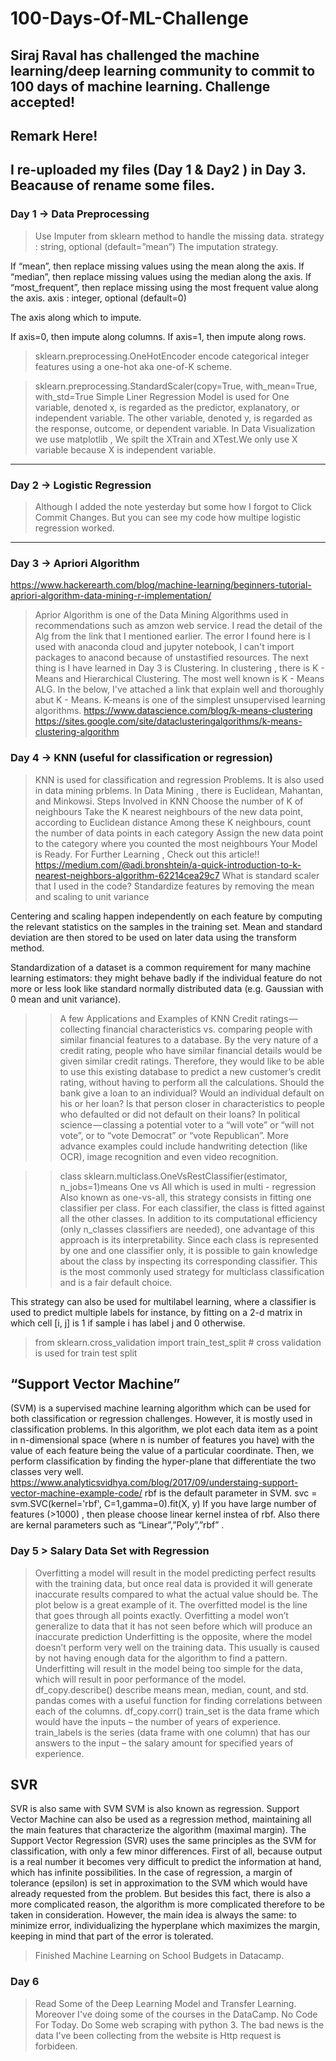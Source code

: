 # 100-Days-Of-ML-Challenge
## Siraj Raval has challenged the machine learning/deep learning community to commit to 100 days of machine learning. Challenge accepted!
## Remark Here!
I re-uploaded my files (Day 1 & Day2 ) in Day 3. Beacause of rename some files. 
------------------------------------------------------------------------------------------------------------------------------
### Day 1 -> Data Preprocessing
> Use Imputer from sklearn method to handle the missing data.
strategy : string, optional (default=”mean”)
The imputation strategy.

If “mean”, then replace missing values using the mean along the axis.
If “median”, then replace missing values using the median along the axis.
If “most_frequent”, then replace missing using the most frequent value along the axis.
axis : integer, optional (default=0)

The axis along which to impute.

If axis=0, then impute along columns.
If axis=1, then impute along rows.

> sklearn.preprocessing.OneHotEncoder
encode categorical integer features using a one-hot aka one-of-K scheme.

> sklearn.preprocessing.StandardScaler(copy=True, with_mean=True, with_std=True
> Simple Liner Regression Model is used for One variable, denoted x, is regarded as the predictor, explanatory, or independent variable.
The other variable, denoted y, is regarded as the response, outcome, or dependent variable.
In Data Visualization we use matplotlib , We spilt the XTrain and XTest.We only use X variable because X is independent variable.
------------------------------------------------------------------------------------------------------------------------------
### Day 2 -> Logistic Regression
> Although I added the note yesterday but some how I forgot to Click Commit Changes. But you can see my code how multipe logistic regression worked.
------------------------------------------------------------------------------------------------------------------------------
### Day 3 -> Apriori Algorithm
https://www.hackerearth.com/blog/machine-learning/beginners-tutorial-apriori-algorithm-data-mining-r-implementation/
> Aprior Algorithm is one of the Data Mining Algorithms used in recommendations such as amzon web service. I read the detail of the Alg from the link that I mentioned earlier.
> The error I found here is I used with anaconda cloud and jupyter notebook, I can't import packages to anacond because of unstastified resources.
> The next thing is I have learned in Day 3 is Clustering. In clustering , there is K - Means and Hierarchical Clustering.
The most well known is K - Means ALG. In the below, I've attached a link that explain well and thoroughly abut K - Means.
K-means is  one of  the simplest unsupervised  learning  algorithms.
https://www.datascience.com/blog/k-means-clustering
https://sites.google.com/site/dataclusteringalgorithms/k-means-clustering-algorithm

### Day 4 -> KNN (useful for classification or regression)
> KNN is used for classification and regression Problems. It is also used in data mining prblems. In Data Mining , there is Euclidean, Mahantan, and Minkowsi.
> Steps Involved in KNN
Choose the number of K of neighbours
Take the K nearest neighbours of the new data point, according to Euclidean distance
Among these K neighbours, count the number of data points in each category
Assign the new data point to the category where you counted the most neighbours
Your Model is Ready.
For Further Learning , Check out this article!!
https://medium.com/@adi.bronshtein/a-quick-introduction-to-k-nearest-neighbors-algorithm-62214cea29c7
> What is standard scaler that I used in the code?
Standardize features by removing the mean and scaling to unit variance

Centering and scaling happen independently on each feature by computing the relevant statistics on the samples in the training set. Mean and standard deviation are then stored to be used on later data using the transform method.

Standardization of a dataset is a common requirement for many machine learning estimators: they might behave badly if the individual feature do not more or less look like standard normally distributed data (e.g. Gaussian with 0 mean and unit variance).
>> A few Applications and Examples of KNN
Credit ratings — collecting financial characteristics vs. comparing people with similar financial features to a database. By the very nature of a credit rating, people who have similar financial details would be given similar credit ratings. Therefore, they would like to be able to use this existing database to predict a new customer’s credit rating, without having to perform all the calculations.
Should the bank give a loan to an individual? Would an individual default on his or her loan? Is that person closer in characteristics to people who defaulted or did not default on their loans?
In political science — classing a potential voter to a “will vote” or “will not vote”, or to “vote Democrat” or “vote Republican”.
More advance examples could include handwriting detection (like OCR), image recognition and even video recognition.

>> class sklearn.multiclass.OneVsRestClassifier(estimator, n_jobs=1)means One vs All which is used in multi - regression
>> Also known as one-vs-all, this strategy consists in fitting one classifier per class. For each classifier, the class is fitted against all the other classes. In addition to its computational efficiency (only n_classes classifiers are needed), one advantage of this approach is its interpretability. Since each class is represented by one and one classifier only, it is possible to gain knowledge about the class by inspecting its corresponding classifier. This is the most commonly used strategy for multiclass classification and is a fair default choice.

This strategy can also be used for multilabel learning, where a classifier is used to predict multiple labels for instance, by fitting on a 2-d matrix in which cell [i, j] is 1 if sample i has label j and 0 otherwise.
> from sklearn.cross_validation import train_test_split # cross validation is used for train test split

## “Support Vector Machine” 
(SVM) is a supervised machine learning algorithm which can be used for both classification or regression challenges. However,  it is mostly used in classification problems. In this algorithm, we plot each data item as a point in n-dimensional space (where n is number of features you have) with the value of each feature being the value of a particular coordinate. Then, we perform classification by finding the hyper-plane that differentiate the two classes very well.
https://www.analyticsvidhya.com/blog/2017/09/understaing-support-vector-machine-example-code/
rbf is the default parameter in SVM.
svc = svm.SVC(kernel='rbf', C=1,gamma=0).fit(X, y)
If you have large number of features (>1000) , then please choose linear kernel instea of rbf.
Also there are kernal parameters such as “Linear”,”Poly”,”rbf” .
### Day 5 > Salary Data Set with Regression
> Overfitting a model will result in the model predicting perfect results with the training data, but once real data is provided it will generate inaccurate results compared to what the actual value should be. The plot below is a great example of it. The overfitted model is the line that goes through all points exactly. Overfitting a model won’t generalize to data that it has not seen before which will produce an inaccurate prediction
> Underfitting is the opposite, where the model doesn’t perform very well on the training data. This usually is caused by not having enough data for the algorithm to find a pattern. Underfitting will result in the model being too simple for the data, which will result in poor performance of the model.
> df_copy.describe() 
describe means mean, median, count, and std.
> pandas comes with a useful function for finding correlations between each of the columns.
df_copy.corr()
> train_set is the data frame which would have the inputs – the number of years of experience.
train_labels is the series (data frame with one column) that has our answers to the input – the salary amount for specified years of experience.
## SVR
SVR is also same with SVM 
SVM is also known as regression.
Support Vector Machine can also be used as a regression method, maintaining all the main features that characterize the algorithm (maximal margin). The Support Vector Regression (SVR) uses the same principles as the SVM for classification, with only a few minor differences. First of all, because output is a real number it becomes very difficult to predict the information at hand, which has infinite possibilities. In the case of regression, a margin of tolerance (epsilon) is set in approximation to the SVM which would have already requested from the problem. But besides this fact, there is also a more complicated reason, the algorithm is more complicated therefore to be taken in consideration. However, the main idea is always the same: to minimize error, individualizing the hyperplane which maximizes the margin, keeping in mind that part of the error is tolerated. 
> Finished Machine Learning on School Budgets in Datacamp.
### Day 6 
> Read Some of the Deep Learning Model and Transfer Learning.
> Moreover I've doing some of the courses in the DataCamp.
> No Code For Today.
> Do Some web scraping with python 3.
> The bad news is the data I've been collecting from the website is Http request is forbideen.
